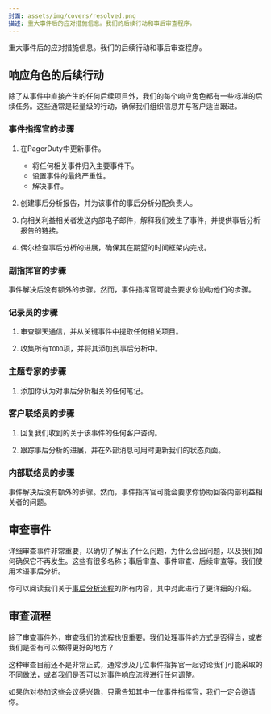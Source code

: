 ```yaml
---
封面: assets/img/covers/resolved.png
描述: 重大事件后的应对措施信息。我们的后续行动和事后审查程序。
---
```

重大事件后的应对措施信息。我们的后续行动和事后审查程序。

## 响应角色的后续行动
除了从事件中直接产生的任何后续项目外，我们的每个响应角色都有一些标准的后续任务。这些通常是轻量级的行动，确保我们组织信息并与客户适当跟进。

### 事件指挥官的步骤

1. 在PagerDuty中更新事件。
    * 将任何相关事件归入主要事件下。
    * 设置事件的最终严重性。
    * 解决事件。

1. 创建事后分析报告，并为该事件的事后分析分配负责人。

1. 向相关利益相关者发送内部电子邮件，解释我们发生了事件，并提供事后分析报告的链接。

1. 偶尔检查事后分析的进展，确保其在期望的时间框架内完成。

### 副指挥官的步骤
事件解决后没有额外的步骤。然而，事件指挥官可能会要求你协助他们的步骤。

### 记录员的步骤

1. 审查聊天通信，并从关键事件中提取任何相关项目。

1. 收集所有`TODO`项，并将其添加到事后分析中。

### 主题专家的步骤

1. 添加你认为对事后分析相关的任何笔记。

### 客户联络员的步骤

1. 回复我们收到的关于该事件的任何客户咨询。

1. 跟踪事后分析的进展，并在外部消息可用时更新我们的状态页面。

### 内部联络员的步骤
事件解决后没有额外的步骤。然而，事件指挥官可能会要求你协助回答内部利益相关者的问题。

## 审查事件
详细审查事件非常重要，以确切了解出了什么问题，为什么会出问题，以及我们如何确保它不再发生。这些有很多名称；事后审查、事件审查、后续审查等。我们使用术语事后分析。

你可以阅读我们关于[事后分析流程](post_mortem_process.md)的所有内容，其中对此进行了更详细的介绍。

## 审查流程
除了审查事件外，审查我们的流程也很重要。我们处理事件的方式是否得当，或者我们是否有可以做得更好的地方？

这种审查目前还不是非常正式，通常涉及几位事件指挥官一起讨论我们可能采取的不同做法，或者我们是否可以对事件响应流程进行任何调整。

如果你对参加这些会议感兴趣，只需告知其中一位事件指挥官，我们一定会邀请你。